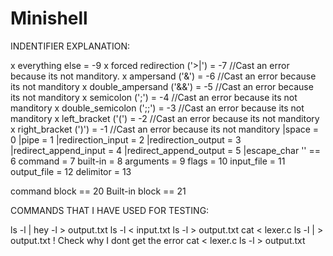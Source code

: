 # Minishell
 
INDENTIFIER EXPLANATION:

x everything else = -9
x forced redirection ('>|') = -7	//Cast an error because its not manditory.
x ampersand ('&') = -6				//Cast an error because its not manditory
x double_ampersand ('&&') = -5		//Cast an error because its not manditory
x semicolon	(';') = -4				//Cast an error because its not manditory
x double_semicolon (';;') = -3		//Cast an error because its not manditory
x left_bracket ('(') = -2			//Cast an error because its not manditory
x right_bracket (')') = -1			//Cast an error because its not manditory
|space = 0
|pipe = 1
|redirection_input = 2
|redirection_output = 3
|redirect_append_input = 4
|redirect_append_output = 5
|escape_char '\' == 6
command = 7
built-in = 8
arguments = 9
flags = 10
input_file = 11
output_file = 12
delimitor = 13

command block == 20
Built-in block == 21

COMMANDS THAT I HAVE USED FOR TESTING:

ls -l | hey -l > output.txt
ls -l < input.txt
ls -l > output.txt
cat < lexer.c ls -l | > output.txt ! Check why I dont get the error
cat < lexer.c ls -l > output.txt